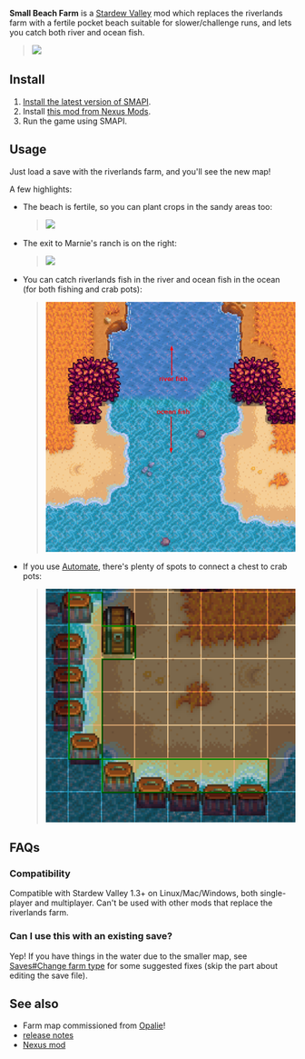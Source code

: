 **Small Beach Farm** is a [Stardew Valley](http://stardewvalley.net/) mod which replaces the
riverlands farm with a fertile pocket beach suitable for slower/challenge runs, and lets you
catch both river and ocean fish.

> ![](docs/farm-screenshot.png)

## Install
1. [Install the latest version of SMAPI](https://smapi.io/).
2. Install [this mod from Nexus Mods](http://www.nexusmods.com/stardewvalley/mods/3750).
3. Run the game using SMAPI.

## Usage
Just load a save with the riverlands farm, and you'll see the new map!

A few highlights:

* The beach is fertile, so you can plant crops in the sandy areas too:  
  > ![](docs/tilled-screenshot.png)
* The exit to Marnie's ranch is on the right:
  > ![](docs/exit-screenshot.png)
* You can catch riverlands fish in the river and ocean fish in the ocean (for both fishing and
  crab pots):
  > ![](docs/fish-areas.png)
* If you use [Automate](https://www.nexusmods.com/stardewvalley/mods/1063), there's plenty of spots
  to connect a chest to crab pots:
  > ![](docs/automate-crabpots.png)

## FAQs
### Compatibility
Compatible with Stardew Valley 1.3+ on Linux/Mac/Windows, both single-player and multiplayer. Can't
be used with other mods that replace the riverlands farm.

### Can I use this with an existing save?
Yep! If you have things in the water due to the smaller map, see
[Saves#Change farm type](https://stardewvalleywiki.com/Saves#Change_farm_type)
for some suggested fixes (skip the part about editing the save file).

## See also
* Farm map commissioned from [Opalie](https://www.nexusmods.com/stardewvalley/users/38947035)!
* [release notes](release-notes.md)
* [Nexus mod](http://www.nexusmods.com/stardewvalley/mods/3750)
